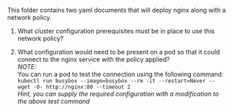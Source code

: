 This folder contains two yaml documents that will deploy nginx along with a network policy.

1. What cluster configuration prerequisites must be in place to use this network policy?

2. What configuration would need to be present on a pod so that it could connect to the nginx service with the policy applied?<br>
_NOTE:_<br>
You can run a pod to test the connection using the following command:<br>
`kubectl run busybox --image=busybox --rm -it --restart=Never -- wget -O- http://nginx:80 --timeout 2`
<br>_Hint, you can supply the required configuration with a modification to the above test command_